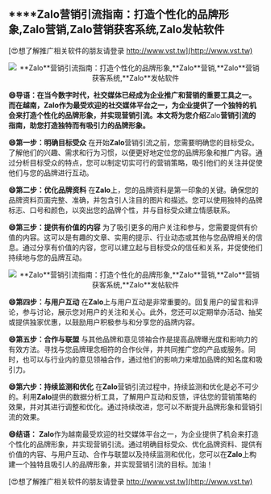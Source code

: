## ****Zalo**营销引流指南：打造个性化的品牌形象,**Zalo**营销,**Zalo**营销获客系统,**Zalo**发帖软件**

[😍想了解推广相关软件的朋友请登录 http://www.vst.tw](http://www.vst.tw)

 <center><img src="https://vst.tw/MP4/tuiguang/png/7.png" alt="**Zalo**营销引流指南：打造个性化的品牌形象,**Zalo**营销,**Zalo**营销获客系统,**Zalo**发帖软件"></center>

**😄导语：在当今数字时代，社交媒体已经成为企业推广和营销的重要工具之一。而在越南，**Zalo**作为最受欢迎的社交媒体平台之一，为企业提供了一个独特的机会来打造个性化的品牌形象，并实现营销引流。本文将为您介绍**Zalo**营销引流的指南，助您打造独特而有吸引力的品牌形象。**

**😄第一步：明确目标受众**
在开始**Zalo**营销引流之前，您需要明确您的目标受众。了解他们的兴趣、需求和行为习惯，以便更好地定位您的品牌形象和推广内容。通过分析目标受众的特点，您可以制定切实可行的营销策略，吸引他们的关注并促使他们与您的品牌进行互动。

**😄第二步：优化品牌资料**
在**Zalo**上，您的品牌资料是第一印象的关键。确保您的品牌资料页面完整、准确，并包含引人注目的图片和描述。您可以使用独特的品牌标志、口号和颜色，以突出您的品牌个性，并与目标受众建立情感联系。

**😄第三步：提供有价值的内容**
为了吸引更多的用户关注和参与，您需要提供有价值的内容。这可以是有趣的文章、实用的提示、行业动态或其他与您品牌相关的信息。通过分享有价值的内容，您可以建立起与目标受众的信任和关系，并促使他们持续地与您的品牌互动。

 <center><img src="https://vst.tw/MP4/tuiguang/png/6.png" alt="**Zalo**营销引流指南：打造个性化的品牌形象,**Zalo**营销,**Zalo**营销获客系统,**Zalo**发帖软件"></center>

**😄第四步：与用户互动**
在**Zalo**上与用户互动是非常重要的。回复用户的留言和评论，参与讨论，展示您对用户的关注和关心。此外，您还可以定期举办活动、抽奖或提供独家优惠，以鼓励用户积极参与和分享您的品牌内容。

**😄第五步：合作与联盟**
与其他品牌和意见领袖合作是提高品牌曝光度和影响力的有效方法。寻找与您品牌理念相符的合作伙伴，并共同推广您的产品或服务。同时，也可以与行业内的意见领袖合作，通过他们的影响力来增加品牌的知名度和吸引力。

**😄第六步：持续监测和优化**
在**Zalo**营销引流过程中，持续监测和优化是必不可少的。利用**Zalo**提供的数据分析工具，了解用户互动和反馈，评估您的营销策略的效果，并对其进行调整和优化。通过持续改进，您可以不断提升品牌形象和营销引流的效果。

**😄结语：**
**Zalo**作为越南最受欢迎的社交媒体平台之一，为企业提供了机会来打造个性化的品牌形象，并实现营销引流。通过明确目标受众、优化品牌资料、提供有价值的内容、与用户互动、合作与联盟以及持续监测和优化，您可以在**Zalo**上构建一个独特且吸引人的品牌形象，并实现营销引流的目标。加油！

[😍想了解推广相关软件的朋友请登录 http://www.vst.tw](http://www.vst.tw)



